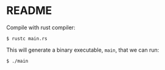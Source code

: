 # README

Compile with rust compiler:
```
$ rustc main.rs
```

This will generate a binary executable, `main`, that we can run:
```
$ ./main
```

